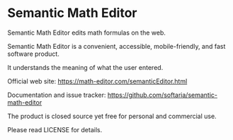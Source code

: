 # Semantic Math Editor

Semantic Math Editor edits math formulas on the web. 

Semantic Math Editor is a convenient, accessible, mobile-friendly, and fast software product. 

It understands the meaning of what the user entered.

Official web site: https://math-editor.com/semanticEditor.html

Documentation and issue tracker: https://github.com/softaria/semantic-math-editor

The product is closed source yet free for personal and commercial use.

Please read LICENSE for details.